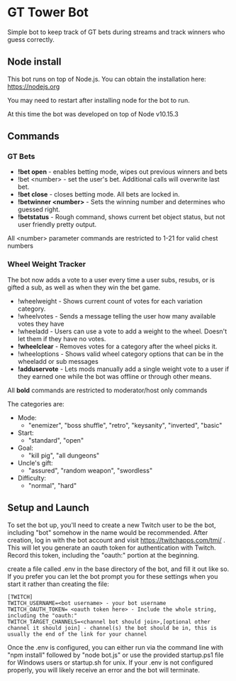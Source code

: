# GT Tower Bot

Simple bot to keep track of GT bets during streams and track winners who guess correctly.

## Node install

This bot runs on top of Node.js. You can obtain the installation here: https://nodejs.org

You may need to restart after installing node for the bot to run.

At this time the bot was developed on top of Node v10.15.3

## Commands
### GT Bets
* **!bet open** - enables betting mode, wipes out previous winners and bets
* !bet \<number\> - set the user's bet. Additional calls will overwrite last bet.
* **!bet close** - closes betting mode. All bets are locked in.
* **!betwinner \<number\>** - Sets the winning number and determines who guessed right.
* **!betstatus** - Rough command, shows current bet object status, but not user friendly pretty output.

All \<number\> parameter commands are restricted to 1-21 for valid chest numbers

### Wheel Weight Tracker

The bot now adds a vote to a user every time a user subs, resubs, or is gifted a sub, as well as when they win the bet game.

* !wheelweight - Shows current count of votes for each variation category.
* !wheelvotes - Sends a message telling the user how many available votes they have
* !wheeladd <choice> - Users can use a vote to add a weight to the wheel. Doesn't let them if they have no votes.
* **!wheelclear** <choice> - Removes votes for a category after the wheel picks it.
* !wheeloptions - Shows valid wheel category options that can be in the wheeladd or sub messages
* **!adduservote** <username> -  Lets mods manually add a single weight vote to a user if they earned one while the bot was offline or through other means.

All **bold** commands are restricted to moderator/host only commands

The categories are:

* Mode:
    * "enemizer", "boss shuffle", "retro", "keysanity", "inverted", "basic"
* Start:
    * "standard", "open"
* Goal:
    * "kill pig", "all dungeons"
* Uncle's gift:
    * "assured", "random weapon", "swordless"
* Difficulty:
    * "normal", "hard"

## Setup and Launch

To set the bot up, you'll need to create a new Twitch user to be the bot, including "bot" somehow in the name would be recommended. After creation, log in with the bot account and visit https://twitchapps.com/tmi/ . This will let you generate an oauth token for authentication with Twitch. Record this token, including the "oauth:" portion at the beginning.

create a file called .env in the base directory of the bot, and fill it out like so. If you prefer you can let the bot prompt you for these settings when you start it rather than creating the file:
```
[TWITCH]
TWITCH_USERNAME=<bot username> - your bot username
TWITCH_OAUTH_TOKEN= <oauth token here> - Include the whole string, including the "oauth:"
TWITCH_TARGET_CHANNELS=<channel bot should join>,[optional other channel it should join] - channel(s) the bot should be in, this is usually the end of the link for your channel
```

Once the .env is configured, you can either run via the command line with "npm install" followed by "node bot.js" or use the provided startup.ps1 file for Windows users or startup.sh for unix. If your .env is not configured properly, you will likely receive an error and the bot will terminate.
